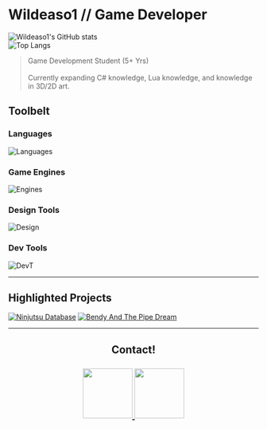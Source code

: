# Wildeaso1 // Game Developer<br>
![Wildeaso1's GitHub stats](https://github-readme-stats.vercel.app/api?username=Wildeaso1&show_icons=true&theme=tokyonight&hide_rank=false)<br> 
![Top Langs](https://github-readme-stats.vercel.app/api/top-langs/?username=Wildeaso1&layout=compact&theme=tokyonight)<br>

> Game Development Student (5+ Yrs)<br>  
> Currently expanding C# knowledge, Lua knowledge, and knowledge in 3D/2D art.<br>

## Toolbelt<br>
### Languages<br>
![Languages](https://skillicons.dev/icons?i=cs,js,html,lua)<br>
### Game Engines<br>
![Engines](https://skillicons.dev/icons?i=unity)<br>
### Design Tools<br>
![Design](https://skillicons.dev/icons?i=blender,ps)<br>
### Dev Tools<br>
![DevT](https://skillicons.dev/icons?i=github,gitlab,vscode,visualstudio,rider&perline=3)<br>

---
## Highlighted Projects<br>
[![Ninjutsu Database](https://github-readme-stats.vercel.app/api/pin/?username=Wildeaso1&repo=Ninjutsu-DataBase&theme=tokyonight&show_icons=true)](https://github.com/Wildeaso1/Ninjutsu-DataBase)
[![Bendy And The Pipe Dream](https://github-readme-stats.vercel.app/api/pin/?username=WizelfMike&repo=BendyAndTheInkMachine&theme=tokyonight&show_icons=true)](https://github.com/WizelfMike/BendyAndTheInkMachine)

---
<h2 align="center">
Contact!<br>
<br>
<a href="https://www.williamsoijer.com">
  <img src="https://img.shields.io/badge/Portfolio-FF7139?logo=Firefox&logoColor=white" width="100"/>
</a>
<a href="https://www.linkedin.com/in/william-soijer-517962237/">
  <img src="https://custom-icon-badges.demolab.com/badge/LinkedIn-0A66C2?logo=linkedin-white&logoColor=fff" width="100"/>
</a>
</h2>

